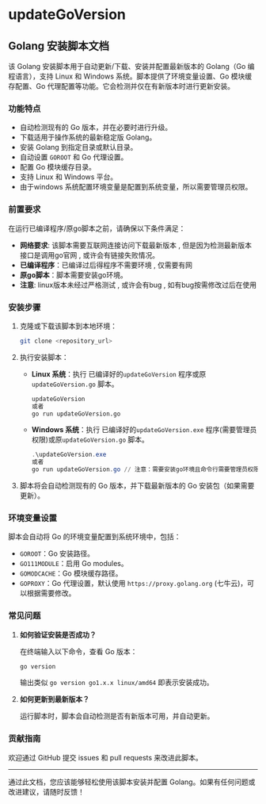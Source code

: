 # updateGoVersion
## Golang 安装脚本文档

该 Golang 安装脚本用于自动更新/下载、安装并配置最新版本的 Golang（Go 编程语言），支持 Linux 和 Windows 系统。脚本提供了环境变量设置、Go 模块缓存配置、Go 代理配置等功能。它会检测并仅在有新版本时进行更新安装。

### 功能特点

- 自动检测现有的 Go 版本，并在必要时进行升级。
- 下载适用于操作系统的最新稳定版 Golang。
- 安装 Golang 到指定目录或默认目录。
- 自动设置 `GOROOT` 和 Go 代理设置。
- 配置 Go 模块缓存目录。
- 支持 Linux 和 Windows 平台。
- 由于windows 系统配置环境变量是配置到系统变量，所以需要管理员权限。

### 前置要求

在运行已编译程序/原go脚本之前，请确保以下条件满足：
- **网络要求**: 该脚本需要互联网连接访问下载最新版本 , 但是因为检测最新版本接口是调用go官网 , 或许会有链接失败情况。
- **已编译程序**：已编译过后得程序不需要环境 , 仅需要有网
- **原go脚本**：脚本需要安装go环境。
- **注意**: linux版本未经过严格测试 , 或许会有bug , 如有bug按需修改过后在使用

### 安装步骤

1. 克隆或下载该脚本到本地环境：

   ```bash
   git clone <repository_url>
   ```

2. 执行安装脚本：
    - **Linux 系统**：执行 已编译好的`updateGoVersion` 程序或原`updateGoVersion.go` 脚本。

      ```bash
      updateGoVersion
      或者
      go run updateGoVersion.go
      ```

    - **Windows 系统**：执行 已编译好的`updateGoVersion.exe` 程序(需要管理员权限)或原`updateGoVersion.go` 脚本。

      ```powershell
      .\updateGoVersion.exe
      或者
      go run updateGoVersion.go // 注意：需要安装go环境且命令行需要管理员权限
      ```

3. 脚本将会自动检测现有的 Go 版本，并下载最新版本的 Go 安装包（如果需要更新）。


### 环境变量设置

脚本会自动将 Go 的环境变量配置到系统环境中，包括：

- `GOROOT`：Go 安装路径。
- `GO111MODULE`：启用 Go modules。
- `GOMODCACHE`：Go 模块缓存路径。
- `GOPROXY`：Go 代理设置，默认使用 `https://proxy.golang.org` (七牛云)，可以根据需要修改。


### 常见问题

1. **如何验证安装是否成功？**

   在终端输入以下命令，查看 Go 版本：

   ```bash
   go version
   ```

   输出类似 `go version go1.x.x linux/amd64` 即表示安装成功。

2. **如何更新到最新版本？**

   运行脚本时，脚本会自动检测是否有新版本可用，并自动更新。

### 贡献指南

欢迎通过 GitHub 提交 issues 和 pull requests 来改进此脚本。

---

通过此文档，您应该能够轻松使用该脚本安装并配置 Golang。如果有任何问题或改进建议，请随时反馈！
